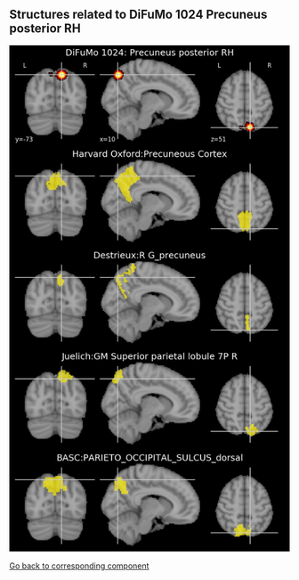 


## Structures related to DiFuMo 1024 Precuneus posterior RH

![211](211.jpg "Structures related to DiFuMo 1024 Precuneus posterior RH")

[Go back to corresponding component](https://parietal-inria.github.io/DiFuMo/1024/html/211.html)